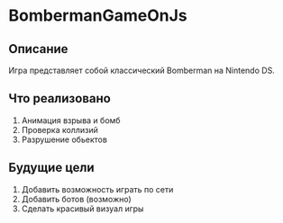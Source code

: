 # BombermanGameOnJs
## Описание
 Игра представляет собой классический Bomberman на Nintendo DS.

## Что реализовано
  1. Анимация взрыва и бомб
  2. Проверка коллизий
  3. Разрушение обьектов

## Будущие цели
  1. Добавить возможность играть по сети
  2. Добавить ботов (возможно)
  3. Сделать красивый визуал игры